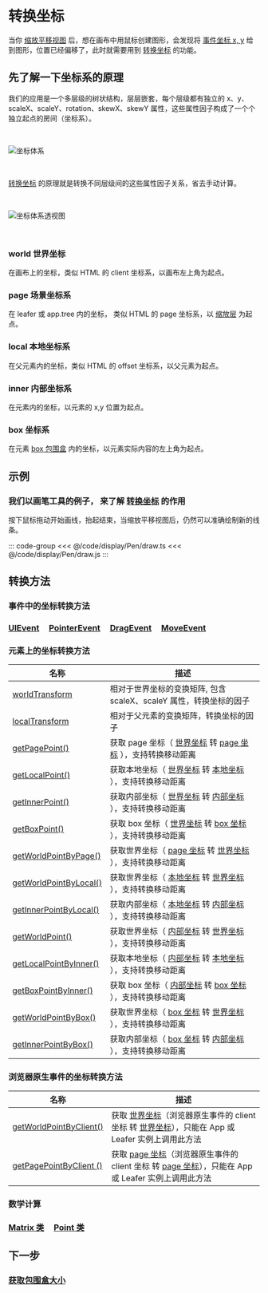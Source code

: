 # 转换坐标

当你 [缩放平移视图](/guide/advanced/viewport) 后，想在画布中用鼠标创建图形，会发现将 [事件坐标 x, y](/reference/event/ui/Pointer.md#x-number) 给到图形，位置已经偏移了，此时就需要用到 [转换坐标](/reference/property/point/) 的功能。

## 先了解一下坐标系的原理

我们的应用是一个多层级的树状结构，层层嵌套，每个层级都有独立的 x、y、scaleX、scaleY、rotation、skewX、skewY 属性，这些属性因子构成了一个个独立起点的房间（坐标系）。

<br/>

![坐标体系](/svg/coordinate.svg)

<br/>

[转换坐标](/reference/property/point/) 的原理就是转换不同层级间的这些属性因子关系，省去手动计算。

<br/>

![坐标体系透视图](/svg/coordinate-3d.svg)

<br/>

<!--
以小圆作为参照物，从 3D 视角俯视，由下到上，依次为小圆的内部坐标系、本地坐标系、page 坐标系、世界坐标系。 -->

### world 世界坐标

在画布上的坐标，类似 HTML 的 client 坐标系，以画布左上角为起点。

<!-- ，交互事件中的 x,y 都是世界坐标系，可以把画布想象成游戏世界，内部坐标想转换为世界坐标，会受元素及中间层级元素的 x、y、scaleX、scaleY、rotation 影响。 -->

### page 场景坐标系

在 leafer 或 app.tree 内的坐标， 类似 HTML 的 page 坐标系，以 [缩放层](/reference/display/Leafer.md#zoomlayer-group) 为起点。

<!-- ，一般是 leafer 自身， 第一层元素添加在这个坐标系中。 -->

### local 本地坐标系

在父元素内的坐标，类似 HTML 的 offset 坐标系，以父元素为起点。

<!-- ，可以把父元素想象成房子所在的小区，内部坐标想转换为本地坐标，会受元素的 x、y、scaleX、scaleY、rotation 影响。 -->

### inner 内部坐标系

在元素内的坐标，以元素的 x,y 位置为起点。

<!-- ， 如路径元素 Line、Path 中的坐标点，可以把元素想象成一个房间，房间内不受元素的 x、y、scaleX、scaleY、rotation 影响。 -->

### box 坐标系

在元素 [box 包围盒](/reference/property/bounds.md#boxbounds-iboundsdata) 内的坐标，以元素实际内容的左上角为起点。

<!--
，一般情况下和 inner 坐标一样，当元素内容的起点不是从 inner 坐标（0，0）开始时会有差异，如路径 Path 经常不是从 0,0 开始绘制的。 -->

## 示例

### 我们以画笔工具的例子， 来了解 [转换坐标](/reference/property/point/) 的作用

按下鼠标拖动开始画线，抬起结束，当缩放平移视图后，仍然可以准确绘制新的线条。

::: code-group
<<< @/code/display/Pen/draw.ts
<<< @/code/display/Pen/draw.js
:::

<!-- ## 应用示例

### [transform](/reference/property/transform.md)

### [元素转换坐标](/reference/property/point/) -->

## 转换方法

### 事件中的坐标转换方法

### [UIEvent](/reference/event/ui/UIEvent#转换坐标方法) &nbsp; &nbsp; [PointerEvent](/reference/event/ui/Pointer#转换坐标方法) &nbsp; &nbsp; [DragEvent](/reference/event/ui/Drag#转换坐标方法) &nbsp; &nbsp; [MoveEvent](/reference/event/ui/Move#转换坐标方法)

### 元素上的坐标转换方法

| 名称                                                                                | 描述                                                                                                                               |
| ----------------------------------------------------------------------------------- | ---------------------------------------------------------------------------------------------------------------------------------- |
| [worldTransform](/reference/property/transform#worldtransform-imatrixwithscaledata) | 相对于世界坐标的变换矩阵, 包含 scaleX、scaleY 属性，转换坐标的因子                                                                 |
| [localTransform](/reference/property/transform#localtransform-imatrixdata)          | 相对于父元素的变换矩阵，转换坐标的因子                                                                                             |
| [getPagePoint()](/reference/property/point/index.md#转换世界坐标)                   | 获取 page 坐标（ [世界坐标](/guide/basic/coordinate.md#world) 转 [page 坐标](/guide/basic/coordinate.md#page) ），支持转换移动距离 |
| [getLocalPoint()](/reference/property/point/index.md#转换世界坐标)                  | 获取本地坐标（ [世界坐标](/guide/basic/coordinate.md#world) 转 [本地坐标](/guide/basic/coordinate.md#local) ），支持转换移动距离   |
| [getInnerPoint()](/reference/property/point/index.md#转换世界坐标)                  | 获取内部坐标（ [世界坐标](/guide/basic/coordinate.md#world) 转 [内部坐标](/guide/basic/coordinate.md#inner) ），支持转换移动距离   |
| [getBoxPoint()](/reference/property/point/index.md#转换世界坐标)                    | 获取 box 坐标（ [世界坐标](/guide/basic/coordinate.md#world) 转 [box 坐标](/guide/basic/coordinate.md#box) ），支持转换移动距离    |
| [getWorldPointByPage()](/reference/property/point/index.md#转换-page-坐标)          | 获取世界坐标（ [page 坐标](/guide/basic/coordinate.md#page) 转 [世界坐标](/guide/basic/coordinate.md#world) ），支持转换移动距离   |
| [getWorldPointByLocal()](/reference/property/point/index.md#转换本地坐标)           | 获取世界坐标（ [本地坐标](/guide/basic/coordinate.md#local) 转 [世界坐标](/guide/basic/coordinate.md#world) ），支持转换移动距离   |
| [getInnerPointByLocal()](/reference/property/point/index.md#转换本地坐标)           | 获取内部坐标（ [本地坐标](/guide/basic/coordinate.md#local) 转 [内部坐标](/guide/basic/coordinate.md#inner) ），支持转换移动距离   |
| [getWorldPoint()](/reference/property/point/index.md#转换内部坐标)                  | 获取世界坐标（ [内部坐标](/guide/basic/coordinate.md#inner) 转 [世界坐标](/guide/basic/coordinate.md#world) ），支持转换移动距离   |
| [getLocalPointByInner()](/reference/property/point/index.md#转换内部坐标)           | 获取本地坐标（ [内部坐标](/guide/basic/coordinate.md#inner) 转 [本地坐标](/guide/basic/coordinate.md#local) ），支持转换移动距离   |
| [getBoxPointByInner()](/reference/property/point/index.md#转换内部坐标)             | 获取 box 坐标（ [内部坐标](/guide/basic/coordinate.md#inner) 转 [box 坐标](/guide/basic/coordinate.md#box) ），支持转换移动距离    |
| [getWorldPointByBox()](/reference/property/point/index.md#转换内部坐标)             | 获取世界坐标（ [box 坐标](/guide/basic/coordinate.md#box) 转 [世界坐标](/guide/basic/coordinate.md#world) ），支持转换移动距离     |
| [getInnerPointByBox()](/reference/property/point/index.md#转换内部坐标)             | 获取内部坐标（ [box 坐标](/guide/basic/coordinate.md#box) 转 [内部坐标](/guide/basic/coordinate.md#inner) ），支持转换移动距离     |

### 浏览器原生事件的坐标转换方法

| 名称                                                                                                                                 | 描述                                                                                                                                                                      |
| ------------------------------------------------------------------------------------------------------------------------------------ | ------------------------------------------------------------------------------------------------------------------------------------------------------------------------- |
| [getWorldPointByClient()](/reference/display/Leafer.md#getworldpointbyclient-clientpoint-iclientpointdata-update-boolean-ipointdata) | 获取 [世界坐标](/guide/basic/coordinate.md#world)（浏览器原生事件的 client 坐标 转 [世界坐标](/guide/basic/coordinate.md#world)），只能在 App 或 Leafer 实例上调用此方法  |
| [getPagePointByClient ()](/reference/display/Leafer.md#getworldpointbyclient-clientpoint-iclientpointdata-update-boolean-ipointdata) | 获取 [page 坐标](/guide/basic/coordinate.md#world)（浏览器原生事件的 client 坐标 转 [page 坐标](/guide/basic/coordinate.md#page)），只能在 App 或 Leafer 实例上调用此方法 |

### 数学计算

### [Matrix 类](/reference/math/Matrix.md) &nbsp; &nbsp; [Point 类](/reference/math/Point.md)

## 下一步

### [获取包围盒大小](/guide/advanced/bounds.md)
